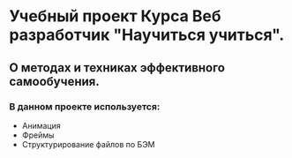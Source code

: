 # Учебный проект Курса Веб разработчик "Научиться учиться".  
## О методах и техниках эффективного самообучения.  
### В данном проекте используется:  
- Анимация  
- Фреймы   
- Структурирование файлов по БЭМ 